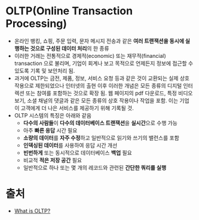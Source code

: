 # OLTP(Online Transaction Processing)

- 온라인 뱅킹, 쇼핑, 주문 입력, 문자 메시지 전송과 같은 **여러 트랜잭션을 동시에 실행하는 것으로 구성된 데이터 처리**의 한 종류
- 이러한 거래는 전통적으로 경제적(economic) 또는 재무적(financial) transaction 으로 불리며, 기업이 회계나 보고 목적으로 언제든지 정보에 접근할 수 있도록 기록 및 보안처리 됨.
- 과거에 OLTP는 금전, 제품, 정보, 서비스 요청 등과 같은 것이 교환되는 실제 상호 작용으로 제한되었으나 인터넷의 출현 이후 이러한 개념은 모든 종류의 디지털 인터렉션 또는 참여를 포함하는 것으로 확장 됨. 웹 페이지의 pdf 다운로드, 특정 비디오 보기, 소셜 채널의 댓글과 같은 모든 종류의 상호 작용이나 작업을 포함. 이는 기업이 고객에게 더 나은 서비스를 제공하기 위해 기록될 것.
- OLTP 시스템의 특징은 아래와 같음
  - **다수의 사람들**이 **다수의 데이터베이스 트랜잭션**을 **실시간**으로 수행 가능
  - 아주 **빠른 응답** 시간 필요
  - **소량의 데이터**를 **자주 수정**하고 일반적으로 읽기와 쓰기의 밸런스를 포함
  - **인덱싱된 데이터**를 사용하여 응답 시간 개선
  - **빈번하게** 또는 동시적으로 데이터베이스 **백업** 필요 
  - 비교적 **적은 저장 공간** 필요
  - 일반적으로 하나 또는 몇 개의 레코드와 관련된 **간단한 쿼리를 실행**

# 출처

- [What is OLTP?](https://www.oracle.com/database/what-is-oltp/)

